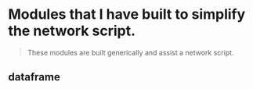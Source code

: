 # Modules that I have built to simplify the network script. 
> These modules are built generically and assist a network script.

## dataframe